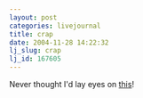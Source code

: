 ```yaml
---
layout: post
categories: livejournal
title: crap
date: 2004-11-28 14:22:32
lj_slug: crap
lj_id: 167605
---
```

Never thought I'd lay eyes on [this](http://www.groklaw.net/article.php?story=20041126130302760)!
